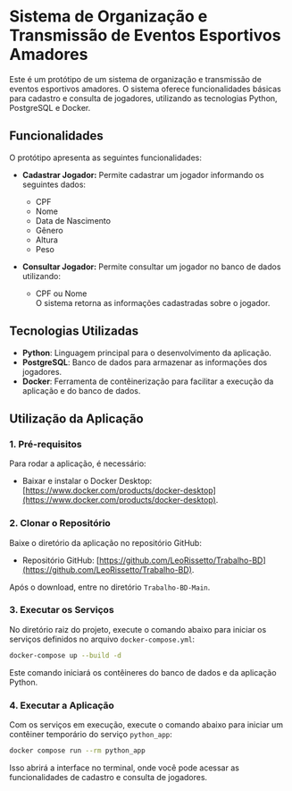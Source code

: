 # Sistema de Organização e Transmissão de Eventos Esportivos Amadores

Este é um protótipo de um sistema de organização e transmissão de eventos esportivos amadores. O sistema oferece funcionalidades básicas para cadastro e consulta de jogadores, utilizando as tecnologias Python, PostgreSQL e Docker.

## Funcionalidades

O protótipo apresenta as seguintes funcionalidades:

- **Cadastrar Jogador:** Permite cadastrar um jogador informando os seguintes dados:
  - CPF
  - Nome
  - Data de Nascimento
  - Gênero
  - Altura
  - Peso

- **Consultar Jogador:** Permite consultar um jogador no banco de dados utilizando:
  - CPF ou Nome  
  O sistema retorna as informações cadastradas sobre o jogador.

## Tecnologias Utilizadas

- **Python**: Linguagem principal para o desenvolvimento da aplicação.
- **PostgreSQL**: Banco de dados para armazenar as informações dos jogadores.
- **Docker**: Ferramenta de contêinerização para facilitar a execução da aplicação e do banco de dados.

## Utilização da Aplicação

### 1. Pré-requisitos

Para rodar a aplicação, é necessário:

- Baixar e instalar o Docker Desktop: [https://www.docker.com/products/docker-desktop](https://www.docker.com/products/docker-desktop).

### 2. Clonar o Repositório

Baixe o diretório da aplicação no repositório GitHub:

- Repositório GitHub: [https://github.com/LeoRissetto/Trabalho-BD](https://github.com/LeoRissetto/Trabalho-BD).

Após o download, entre no diretório `Trabalho-BD-Main`.

### 3. Executar os Serviços

No diretório raiz do projeto, execute o comando abaixo para iniciar os serviços definidos no arquivo `docker-compose.yml`:

```bash
docker-compose up --build -d
```

Este comando iniciará os contêineres do banco de dados e da aplicação Python.

### 4. Executar a Aplicação

Com os serviços em execução, execute o comando abaixo para iniciar um contêiner temporário do serviço `python_app`:

```bash
docker compose run --rm python_app
```

Isso abrirá a interface no terminal, onde você pode acessar as funcionalidades de cadastro e consulta de jogadores.